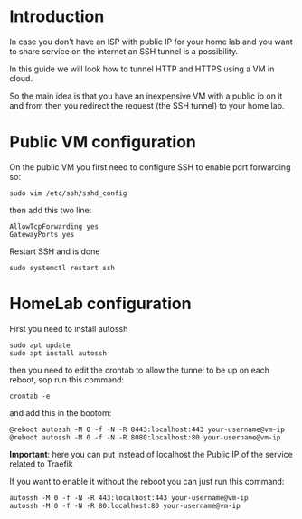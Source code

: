 # Introduction
In case you don't have an ISP with public IP for your home lab and you want to share service on the internet an SSH tunnel is a possibility.

In this guide we will look how to tunnel HTTP and HTTPS using a VM in cloud. 

So the main idea is that you have an inexpensive VM with a public ip on it and from then you redirect the request (the SSH tunnel) to your home lab.

# Public VM configuration
On the public VM you first need to configure SSH to enable port forwarding so:

```
sudo vim /etc/ssh/sshd_config
```

then add this two line:

```
AllowTcpForwarding yes
GatewayPorts yes
```

Restart SSH and is done
```
sudo systemctl restart ssh
```

# HomeLab configuration

First you need to install autossh

```
sudo apt update
sudo apt install autossh
```

then you need to edit the crontab to allow the tunnel to be up on each reboot, sop run this command:

```
crontab -e
```

and add this in the bootom:

```
@reboot autossh -M 0 -f -N -R 8443:localhost:443 your-username@vm-ip
@reboot autossh -M 0 -f -N -R 8080:localhost:80 your-username@vm-ip
```

**Important**: here you can put instead of localhost the Public IP of the service related to Traefik

If you want to enable it without the reboot you can just run this command:
```
autossh -M 0 -f -N -R 443:localhost:443 your-username@vm-ip
autossh -M 0 -f -N -R 80:localhost:80 your-username@vm-ip
```
